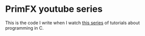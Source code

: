 # PrimFX youtube series
This is the code I write when I watch [this series](https://www.youtube.com/playlist?list=PLEagTQfI6nPOWS4JPnxW5pRVgeyLuS5oC) of tutorials about programming in C.
